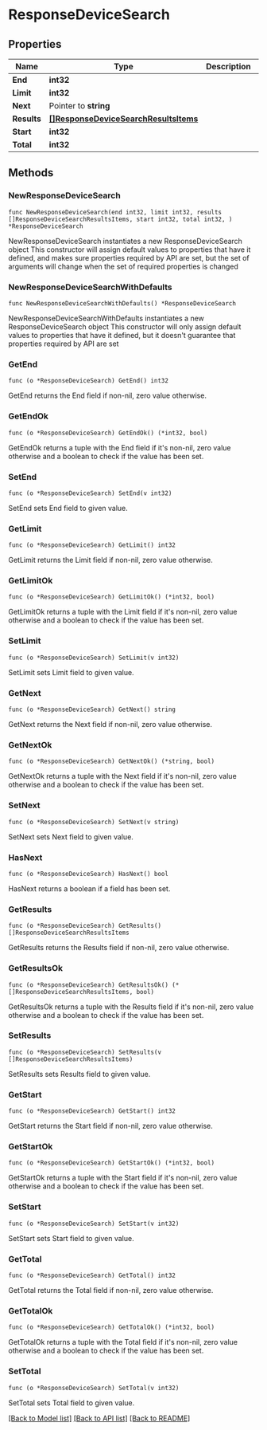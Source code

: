 # ResponseDeviceSearch

## Properties

Name | Type | Description | Notes
------------ | ------------- | ------------- | -------------
**End** | **int32** |  | 
**Limit** | **int32** |  | 
**Next** | Pointer to **string** |  | [optional] 
**Results** | [**[]ResponseDeviceSearchResultsItems**](ResponseDeviceSearchResultsItems.md) |  | 
**Start** | **int32** |  | 
**Total** | **int32** |  | 

## Methods

### NewResponseDeviceSearch

`func NewResponseDeviceSearch(end int32, limit int32, results []ResponseDeviceSearchResultsItems, start int32, total int32, ) *ResponseDeviceSearch`

NewResponseDeviceSearch instantiates a new ResponseDeviceSearch object
This constructor will assign default values to properties that have it defined,
and makes sure properties required by API are set, but the set of arguments
will change when the set of required properties is changed

### NewResponseDeviceSearchWithDefaults

`func NewResponseDeviceSearchWithDefaults() *ResponseDeviceSearch`

NewResponseDeviceSearchWithDefaults instantiates a new ResponseDeviceSearch object
This constructor will only assign default values to properties that have it defined,
but it doesn't guarantee that properties required by API are set

### GetEnd

`func (o *ResponseDeviceSearch) GetEnd() int32`

GetEnd returns the End field if non-nil, zero value otherwise.

### GetEndOk

`func (o *ResponseDeviceSearch) GetEndOk() (*int32, bool)`

GetEndOk returns a tuple with the End field if it's non-nil, zero value otherwise
and a boolean to check if the value has been set.

### SetEnd

`func (o *ResponseDeviceSearch) SetEnd(v int32)`

SetEnd sets End field to given value.


### GetLimit

`func (o *ResponseDeviceSearch) GetLimit() int32`

GetLimit returns the Limit field if non-nil, zero value otherwise.

### GetLimitOk

`func (o *ResponseDeviceSearch) GetLimitOk() (*int32, bool)`

GetLimitOk returns a tuple with the Limit field if it's non-nil, zero value otherwise
and a boolean to check if the value has been set.

### SetLimit

`func (o *ResponseDeviceSearch) SetLimit(v int32)`

SetLimit sets Limit field to given value.


### GetNext

`func (o *ResponseDeviceSearch) GetNext() string`

GetNext returns the Next field if non-nil, zero value otherwise.

### GetNextOk

`func (o *ResponseDeviceSearch) GetNextOk() (*string, bool)`

GetNextOk returns a tuple with the Next field if it's non-nil, zero value otherwise
and a boolean to check if the value has been set.

### SetNext

`func (o *ResponseDeviceSearch) SetNext(v string)`

SetNext sets Next field to given value.

### HasNext

`func (o *ResponseDeviceSearch) HasNext() bool`

HasNext returns a boolean if a field has been set.

### GetResults

`func (o *ResponseDeviceSearch) GetResults() []ResponseDeviceSearchResultsItems`

GetResults returns the Results field if non-nil, zero value otherwise.

### GetResultsOk

`func (o *ResponseDeviceSearch) GetResultsOk() (*[]ResponseDeviceSearchResultsItems, bool)`

GetResultsOk returns a tuple with the Results field if it's non-nil, zero value otherwise
and a boolean to check if the value has been set.

### SetResults

`func (o *ResponseDeviceSearch) SetResults(v []ResponseDeviceSearchResultsItems)`

SetResults sets Results field to given value.


### GetStart

`func (o *ResponseDeviceSearch) GetStart() int32`

GetStart returns the Start field if non-nil, zero value otherwise.

### GetStartOk

`func (o *ResponseDeviceSearch) GetStartOk() (*int32, bool)`

GetStartOk returns a tuple with the Start field if it's non-nil, zero value otherwise
and a boolean to check if the value has been set.

### SetStart

`func (o *ResponseDeviceSearch) SetStart(v int32)`

SetStart sets Start field to given value.


### GetTotal

`func (o *ResponseDeviceSearch) GetTotal() int32`

GetTotal returns the Total field if non-nil, zero value otherwise.

### GetTotalOk

`func (o *ResponseDeviceSearch) GetTotalOk() (*int32, bool)`

GetTotalOk returns a tuple with the Total field if it's non-nil, zero value otherwise
and a boolean to check if the value has been set.

### SetTotal

`func (o *ResponseDeviceSearch) SetTotal(v int32)`

SetTotal sets Total field to given value.



[[Back to Model list]](../README.md#documentation-for-models) [[Back to API list]](../README.md#documentation-for-api-endpoints) [[Back to README]](../README.md)


